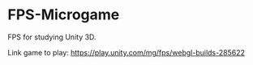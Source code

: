 # FPS-Microgame
 FPS for studying Unity 3D.



Link game to play: https://play.unity.com/mg/fps/webgl-builds-285622
